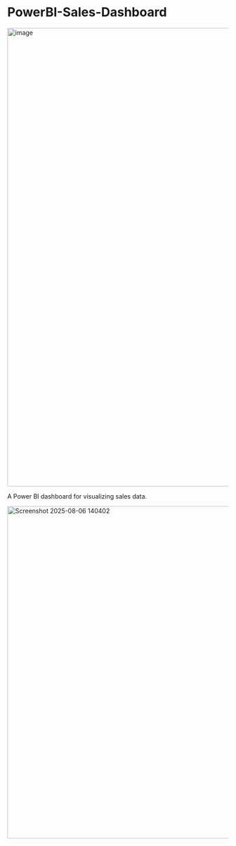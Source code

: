 # PowerBI-Sales-Dashboard
<img width="1917" height="1043" alt="image" src="https://github.com/user-attachments/assets/77a85e38-329c-46ca-82de-fab61e6192a1" />


A Power BI dashboard for visualizing sales data.


<img width="1338" height="756" alt="Screenshot 2025-08-06 140402" src="https://github.com/user-attachments/assets/591b1fbc-6c12-4533-bdb1-6875120bac67" />
